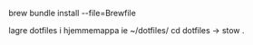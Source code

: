 brew bundle install --file=Brewfile

lagre dotfiles i hjemmemappa ie ~/dotfiles/
cd dotfiles -> stow .

